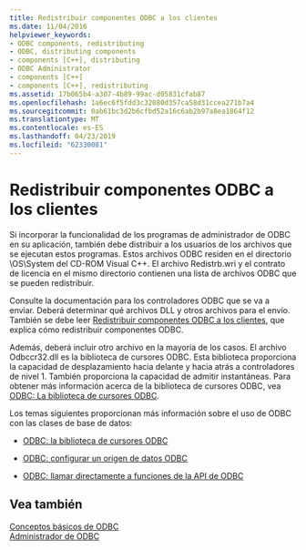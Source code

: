 ```yaml
---
title: Redistribuir componentes ODBC a los clientes
ms.date: 11/04/2016
helpviewer_keywords:
- ODBC components, redistributing
- ODBC, distributing components
- components [C++], distributing
- ODBC Administrator
- components [C++]
- components [C++], redistributing
ms.assetid: 17b065b4-a307-4b89-99ac-d05831cfab87
ms.openlocfilehash: 1a6ec6f5fdd3c32080d357ca58d31ccea271b7a4
ms.sourcegitcommit: 0ab61bc3d2b6cfbd52a16c6ab2b97a8ea1864f12
ms.translationtype: MT
ms.contentlocale: es-ES
ms.lasthandoff: 04/23/2019
ms.locfileid: "62330081"
---
```

# <a name="redistributing-odbc-components-to-your-customers"></a>Redistribuir componentes ODBC a los clientes

Si incorporar la funcionalidad de los programas de administrador de ODBC en su aplicación, también debe distribuir a los usuarios de los archivos que se ejecutan estos programas. Estos archivos ODBC residen en el directorio \OS\System del CD-ROM Visual C++. El archivo Redistrb.wri y el contrato de licencia en el mismo directorio contienen una lista de archivos ODBC que se pueden redistribuir.

Consulte la documentación para los controladores ODBC que se va a enviar. Deberá determinar qué archivos DLL y otros archivos para el envío. También se debe leer [Redistribuir componentes ODBC a los clientes](../../data/odbc/redistributing-odbc-components-to-your-customers.md), que explica cómo redistribuir componentes ODBC.

Además, deberá incluir otro archivo en la mayoría de los casos. El archivo Odbccr32.dll es la biblioteca de cursores ODBC. Esta biblioteca proporciona la capacidad de desplazamiento hacia delante y hacia atrás a controladores de nivel 1. También proporciona la capacidad de admitir instantáneas. Para obtener más información acerca de la biblioteca de cursores ODBC, vea [ODBC: La biblioteca de cursores ODBC](../../data/odbc/odbc-the-odbc-cursor-library.md).

Los temas siguientes proporcionan más información sobre el uso de ODBC con las clases de base de datos:

- [ODBC: la biblioteca de cursores ODBC](../../data/odbc/odbc-the-odbc-cursor-library.md)

- [ODBC: configurar un origen de datos ODBC](../../data/odbc/odbc-configuring-an-odbc-data-source.md)

- [ODBC: llamar directamente a funciones de la API de ODBC](../../data/odbc/odbc-calling-odbc-api-functions-directly.md)

## <a name="see-also"></a>Vea también

[Conceptos básicos de ODBC](../../data/odbc/odbc-basics.md)<br/>
[Administrador de ODBC](../../data/odbc/odbc-administrator.md)